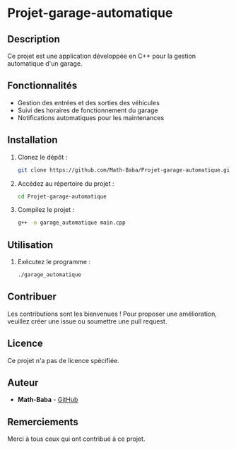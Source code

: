 # Projet-garage-automatique

## Description
Ce projet est une application développée en C++ pour la gestion automatique d'un garage.

## Fonctionnalités
- Gestion des entrées et des sorties des véhicules
- Suivi des horaires de fonctionnement du garage
- Notifications automatiques pour les maintenances

## Installation
1. Clonez le dépôt :
   ```bash
   git clone https://github.com/Math-Baba/Projet-garage-automatique.git
   ```
2. Accédez au répertoire du projet :
   ```bash
   cd Projet-garage-automatique
   ```
3. Compilez le projet :
   ```bash
   g++ -o garage_automatique main.cpp
   ```

## Utilisation
1. Exécutez le programme :
   ```bash
   ./garage_automatique
   ```

## Contribuer
Les contributions sont les bienvenues ! Pour proposer une amélioration, veuillez créer une issue ou soumettre une pull request.

## Licence
Ce projet n'a pas de licence spécifiée.

## Auteur
- **Math-Baba** - [GitHub](https://github.com/Math-Baba)

## Remerciements
Merci à tous ceux qui ont contribué à ce projet.
